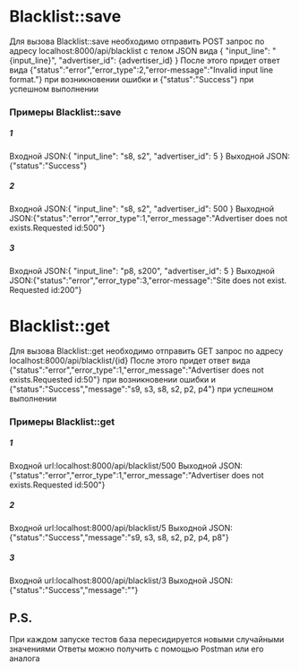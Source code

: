 <h1>Blacklist::save</h1>  
Для вызова Blacklist::save необходимо отправить POST запрос по адресу  
localhost:8000/api/blacklist  
с телом JSON вида  
{  
"input_line": "{input_line}",  
"advertiser_id": {advertiser_id}  
}  
После этого придет ответ вида  
{"status":"error","error_type":2,"error-message":"Invalid input line format."}  
при возникновении ошибки и  
{"status":"Success"}  
при успешном выполнении  
  
<h3>Примеры Blacklist::save </h3> 
<h5>1</h5>
Входной JSON:{
"input_line": "s8, s2",
"advertiser_id": 5
}  
Выходной JSON:{"status":"Success"}

<h5>2</h5>
Входной JSON:{
"input_line": "s8, s2",
"advertiser_id": 500
}  
Выходной JSON:{"status":"error","error_type":1,"error_message":"Advertiser does not exists.Requested id:500"}
<h5>3</h5>
Входной JSON:{
"input_line": "p8, s200",
"advertiser_id": 5
}  
Выходной JSON:{"status":"error","error_type":3,"error-message":"Site does not exist. Requested id:200"}


<h1>Blacklist::get</h1>
Для вызова Blacklist::get необходимо отправить GET запрос по адресу  
localhost:8000/api/blacklist/{id} 
После этого придет ответ вида  
{"status":"error","error_type":1,"error_message":"Advertiser does not exists.Requested id:50"}  
при возникновении ошибки и  
{"status":"Success","message":"s9, s3, s8, s2, p2, p4"} 
при успешном выполнении

<h3>Примеры Blacklist::get</h3>
<h5>1</h5>
Входной url:localhost:8000/api/blacklist/500  
Выходной JSON:{"status":"error","error_type":1,"error_message":"Advertiser does not exists.Requested id:500"}

<h5>2</h5>
Входной url:localhost:8000/api/blacklist/5 
Выходной JSON:{"status":"Success","message":"s9, s3, s8, s2, p2, p4, p8"}

<h5>3</h5>
Входной url:localhost:8000/api/blacklist/3
Выходной JSON:{"status":"Success","message":""}
  
<h2>P.S.</h2>
При каждом запуске тестов база пересидируется новыми случайными значениями
Ответы можно получить с помощью Postman или его аналога  
